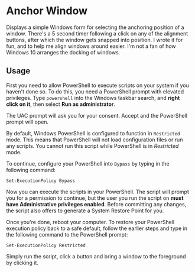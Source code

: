 # Anchor Window

Displays a simple Windows form for selecting the anchoring position of a window. There's a 5 second timer following a click on any of the alignment buttons, after which the window gets snapped into position. I wrote it for fun, and to help me align windows around easier. I'm not a fan of how Windows 10 arranges the docking of windows.

## Usage

First you need to allow PowerShell to execute scripts on your system if you haven't done so. To do this, you need a PowerShell prompt with elevated privileges. Type `powershell` into the Windows taskbar search, and **right click on it**, then select **Run as administrator**.

The UAC prompt will ask you for your consent. Accept and the PowerShell prompt will open.

By default, Windows PowerShell is configured to function in `Restricted`  mode. This means that PowerShell will not load configuration files or run any scripts. You cannot run this script while PowerShell is in *Restricted* mode.

To continue, configure your PowerShell into `Bypass` by typing in the following command:

```
Set-ExecutionPolicy Bypass
```

Now you can execute the scripts in your PowerShell. The script will prompt you for a permission to continue, but the user you run the script on **must have Administrative privileges enabled**. Before committing any changes, the script also offers to generate a System Restore Point for you.

Once you're done, reboot your computer. To restore your PowerShell execution policy back to a safe default, follow the earlier steps and type in the following command to the PowerShell prompt:

```
Set-ExecutionPolicy Restricted
```

Simply run the script, click a button and bring a window to the foreground by clicking it.
